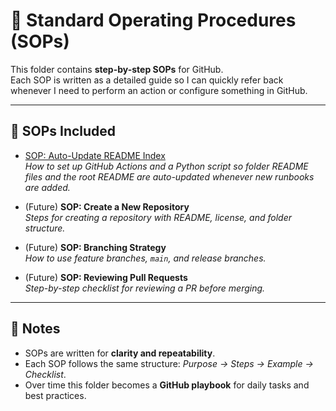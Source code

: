 # 📘 Standard Operating Procedures (SOPs)

This folder contains **step-by-step SOPs** for GitHub.  
Each SOP is written as a detailed guide so I can quickly refer back whenever I need to perform an action or configure something in GitHub.

---

## 📂 SOPs Included

- [SOP: Auto-Update README Index](SOP-Auto-Update-README.md)  
  *How to set up GitHub Actions and a Python script so folder README files and the root README are auto-updated whenever new runbooks are added.*

- (Future) **SOP: Create a New Repository**  
  *Steps for creating a repository with README, license, and folder structure.*

- (Future) **SOP: Branching Strategy**  
  *How to use feature branches, `main`, and release branches.*

- (Future) **SOP: Reviewing Pull Requests**  
  *Step-by-step checklist for reviewing a PR before merging.*

---

## 📝 Notes
- SOPs are written for **clarity and repeatability**.  
- Each SOP follows the same structure: *Purpose → Steps → Example → Checklist*.  
- Over time this folder becomes a **GitHub playbook** for daily tasks and best practices.
